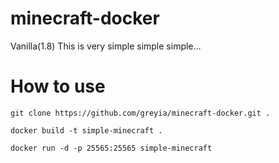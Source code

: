 minecraft-docker
================

Vanilla(1.8) This is very simple simple simple...

How to use
======================

`git clone https://github.com/greyia/minecraft-docker.git .`

`docker build -t simple-minecraft .`

`docker run -d -p 25565:25565 simple-minecraft`

